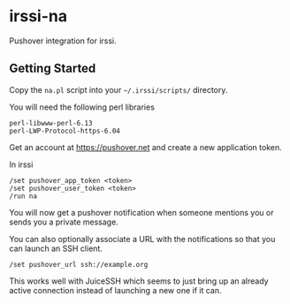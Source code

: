 # irssi-na

Pushover integration for irssi.

## Getting Started

Copy the `na.pl` script into your `~/.irssi/scripts/` directory.

You will need the following perl libraries

    perl-libwww-perl-6.13
    perl-LWP-Protocol-https-6.04


Get an account at https://pushover.net and create a new
application token.

In irssi

    /set pushover_app_token <token>
    /set pushover_user_token <token>
    /run na

You will now get a pushover notification when someone mentions you
or sends you a private message.

You can also optionally associate a URL with the notifications so
that you can launch an SSH client.

    /set pushover_url ssh://example.org

This works well with JuiceSSH which seems to just bring up an already
active connection instead of launching a new one if it can.
